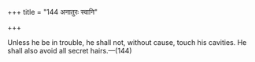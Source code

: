 +++
title = "144 अनातुरः स्वानि"

+++

Unless he be in trouble, he shall not, without cause, touch his cavities. He shall also avoid all secret hairs.—(144)